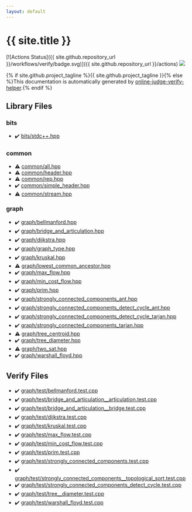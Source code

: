 ```yaml
---
layout: default
---
```


<!-- mathjax config similar to math.stackexchange -->
<script type="text/javascript" async
  src="https://cdnjs.cloudflare.com/ajax/libs/mathjax/2.7.5/MathJax.js?config=TeX-MML-AM_CHTML">
</script>
<script type="text/x-mathjax-config">
  MathJax.Hub.Config({
    TeX: { equationNumbers: { autoNumber: "AMS" }},
    tex2jax: {
      inlineMath: [ ['$','$'] ],
      processEscapes: true
    },
    "HTML-CSS": { matchFontHeight: false },
    displayAlign: "left",
    displayIndent: "2em"
  });
</script>

<script type="text/javascript" src="https://cdnjs.cloudflare.com/ajax/libs/jquery/3.4.1/jquery.min.js"></script>
<script src="https://cdn.jsdelivr.net/npm/jquery-balloon-js@1.1.2/jquery.balloon.min.js" integrity="sha256-ZEYs9VrgAeNuPvs15E39OsyOJaIkXEEt10fzxJ20+2I=" crossorigin="anonymous"></script>
<script type="text/javascript" src="assets/js/copy-button.js"></script>
<link rel="stylesheet" href="assets/css/copy-button.css" />


# {{ site.title }}

[![Actions Status]({{ site.github.repository_url }}/workflows/verify/badge.svg)]({{ site.github.repository_url }}/actions)
<a href="{{ site.github.repository_url }}"><img src="https://img.shields.io/github/last-commit/{{ site.github.owner_name }}/{{ site.github.repository_name }}" /></a>

{% if site.github.project_tagline %}{{ site.github.project_tagline }}{% else %}This documentation is automatically generated by <a href="https://github.com/kmyk/online-judge-verify-helper">online-judge-verify-helper</a>.{% endif %}

## Library Files

<div id="cc411e6c13670e52124629b8ac83f7d0"></div>

### bits

* :heavy_check_mark: <a href="library/bits/stdc++.hpp.html">bits/stdc++.hpp</a>


<div id="9efab2399c7c560b34de477b9aa0a465"></div>

### common

* :warning: <a href="library/common/all.hpp.html">common/all.hpp</a>
* :warning: <a href="library/common/header.hpp.html">common/header.hpp</a>
* :warning: <a href="library/common/rep.hpp.html">common/rep.hpp</a>
* :heavy_check_mark: <a href="library/common/simple_header.hpp.html">common/simple_header.hpp</a>
* :warning: <a href="library/common/stream.hpp.html">common/stream.hpp</a>


<div id="f8b0b924ebd7046dbfa85a856e4682c8"></div>

### graph

* :heavy_check_mark: <a href="library/graph/bellmanford.hpp.html">graph/bellmanford.hpp</a>
* :heavy_check_mark: <a href="library/graph/bridge_and_articulation.hpp.html">graph/bridge_and_articulation.hpp</a>
* :heavy_check_mark: <a href="library/graph/dijkstra.hpp.html">graph/dijkstra.hpp</a>
* :heavy_check_mark: <a href="library/graph/graph_type.hpp.html">graph/graph_type.hpp</a>
* :heavy_check_mark: <a href="library/graph/kruskal.hpp.html">graph/kruskal.hpp</a>
* :warning: <a href="library/graph/lowest_common_ancestor.hpp.html">graph/lowest_common_ancestor.hpp</a>
* :heavy_check_mark: <a href="library/graph/max_flow.hpp.html">graph/max_flow.hpp</a>
* :heavy_check_mark: <a href="library/graph/min_cost_flow.hpp.html">graph/min_cost_flow.hpp</a>
* :heavy_check_mark: <a href="library/graph/prim.hpp.html">graph/prim.hpp</a>
* :heavy_check_mark: <a href="library/graph/strongly_connected_components_ant.hpp.html">graph/strongly_connected_components_ant.hpp</a>
* :heavy_check_mark: <a href="library/graph/strongly_connected_components_detect_cycle_ant.hpp.html">graph/strongly_connected_components_detect_cycle_ant.hpp</a>
* :heavy_check_mark: <a href="library/graph/strongly_connected_components_detect_cycle_tarjan.hpp.html">graph/strongly_connected_components_detect_cycle_tarjan.hpp</a>
* :heavy_check_mark: <a href="library/graph/strongly_connected_components_tarjan.hpp.html">graph/strongly_connected_components_tarjan.hpp</a>
* :warning: <a href="library/graph/tree_centroid.hpp.html">graph/tree_centroid.hpp</a>
* :heavy_check_mark: <a href="library/graph/tree_diameter.hpp.html">graph/tree_diameter.hpp</a>
* :warning: <a href="library/graph/two_sat.hpp.html">graph/two_sat.hpp</a>
* :heavy_check_mark: <a href="library/graph/warshall_floyd.hpp.html">graph/warshall_floyd.hpp</a>


## Verify Files

* :heavy_check_mark: <a href="verify/graph/test/bellmanford.test.cpp.html">graph/test/bellmanford.test.cpp</a>
* :heavy_check_mark: <a href="verify/graph/test/bridge_and_articulation__articulation.test.cpp.html">graph/test/bridge_and_articulation__articulation.test.cpp</a>
* :heavy_check_mark: <a href="verify/graph/test/bridge_and_articulation__bridge.test.cpp.html">graph/test/bridge_and_articulation__bridge.test.cpp</a>
* :heavy_check_mark: <a href="verify/graph/test/dijkstra.test.cpp.html">graph/test/dijkstra.test.cpp</a>
* :heavy_check_mark: <a href="verify/graph/test/kruskal.test.cpp.html">graph/test/kruskal.test.cpp</a>
* :heavy_check_mark: <a href="verify/graph/test/max_flow.test.cpp.html">graph/test/max_flow.test.cpp</a>
* :heavy_check_mark: <a href="verify/graph/test/min_cost_flow.test.cpp.html">graph/test/min_cost_flow.test.cpp</a>
* :heavy_check_mark: <a href="verify/graph/test/prim.test.cpp.html">graph/test/prim.test.cpp</a>
* :heavy_check_mark: <a href="verify/graph/test/strongly_connected_components.test.cpp.html">graph/test/strongly_connected_components.test.cpp</a>
* :heavy_check_mark: <a href="verify/graph/test/strongly_connected_components__topological_sort.test.cpp.html">graph/test/strongly_connected_components__topological_sort.test.cpp</a>
* :heavy_check_mark: <a href="verify/graph/test/strongly_connected_components_detect_cycle.test.cpp.html">graph/test/strongly_connected_components_detect_cycle.test.cpp</a>
* :heavy_check_mark: <a href="verify/graph/test/tree__diameter.test.cpp.html">graph/test/tree__diameter.test.cpp</a>
* :heavy_check_mark: <a href="verify/graph/test/warshall_floyd.test.cpp.html">graph/test/warshall_floyd.test.cpp</a>


